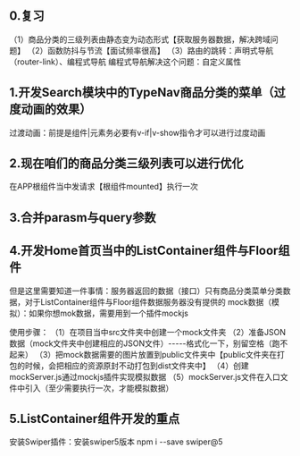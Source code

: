 ## 0.复习
（1）商品分类的三级列表由静态变为动态形式【获取服务器数据，解决跨域问题】
（2）函数防抖与节流【面试频率很高】
（3）路由的跳转：声明式导航（router-link）、编程式导航
编程式导航解决这个问题：自定义属性

## 1.开发Search模块中的TypeNav商品分类的菜单（过度动画的效果）
过渡动画：前提是组件|元素务必要有v-if|v-show指令才可以进行过度动画

## 2.现在咱们的商品分类三级列表可以进行优化
在APP根组件当中发请求【根组件mounted】执行一次

## 3.合并parasm与query参数

## 4.开发Home首页当中的ListContainer组件与Floor组件
但是这里需要知道一件事情：服务器返回的数据（接口）只有商品分类菜单分类数据，对于ListContainer组件与Floor组件数据服务器没有提供的
mock数据（模拟）：如果你想mok数据，需要用到一个插件mockjs

使用步骤：
（1）在项目当中src文件夹中创建一个mock文件夹
（2）准备JSON数据（mock文件夹中创建相应的JSON文件）-----格式化一下，别留空格（跑不起来）
（3）把mock数据需要的图片放置到public文件夹中【public文件夹在打包的时候，会把相应的资源原封不动打包到dist文件夹中】
（4）创建mockServer.js通过mockjs插件实现模拟数据
（5）mockServer.js文件在入口文件中引入（至少需要执行一次，才能模拟数据）

## 5.ListContainer组件开发的重点
安装Swiper插件：安装swiper5版本
npm i --save swiper@5